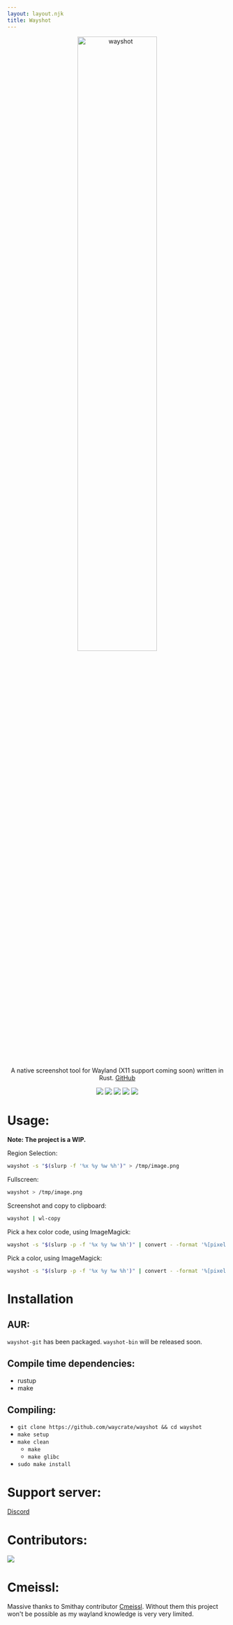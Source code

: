```yaml
---
layout: layout.njk
title: Wayshot
---
```


<p align=center>
  <img src="{{ '/assets/img/wayshot.png' | url }}" alt=wayshot width=60%>
  <p align=center>A native screenshot tool for Wayland (X11 support coming soon) written in Rust. <a href="https://github.com/waycrate/wayshot">GitHub</a></p>
  
  <p align="center">
  <img src="https://img.shields.io/github/license/waycrate/wayshot?style=flat-square&logo=appveyor">
  <img src="https://img.shields.io/badge/cargo-v1.0.0-green?style=flat-square&logo=appveyor">
  <img src="https://img.shields.io/github/issues/waycrate/wayshot?style=flat-square&logo=appveyor">
  <img src="https://img.shields.io/github/forks/waycrate/wayshot?style=flat-square&logo=appveyor">
  <img src="https://img.shields.io/github/stars/waycrate/wayshot?style=flat-square&logo=appveyor">
  </p>
</p>

# Usage:

**Note: The project is a WIP.**

Region Selection:

```bash
wayshot -s "$(slurp -f '%x %y %w %h')" > /tmp/image.png
```

Fullscreen:

```bash
wayshot > /tmp/image.png
```

Screenshot and copy to clipboard:

```bash
wayshot | wl-copy
```

Pick a hex color code, using ImageMagick:

```bash
wayshot -s "$(slurp -p -f '%x %y %w %h')" | convert - -format '%[pixel:p{0,0}]' txt:-|egrep "#([A-Fa-f0-9]{6}|[A-Fa-f0-9]{3})" -o
```

Pick a color, using ImageMagick:

```bash
wayshot -s "$(slurp -p -f '%x %y %w %h')" | convert - -format '%[pixel:p{0,0}]' txt:-
```

# Installation
## AUR:
`wayshot-git` has been packaged. `wayshot-bin` will be released soon.

## Compile time dependencies:
-   rustup
-   make

## Compiling:
-   `git clone https://github.com/waycrate/wayshot && cd wayshot`
-   `make setup`
-   `make clean`
    -   `make`
    -   `make glibc`
-   `sudo make install`

# Support server:

[Discord](https://discord.gg/KKZRDYrRYW)

# Contributors:

<a href="https://github.com/waycrate/wayshot/graphs/contributors">
  <img src="https://contrib.rocks/image?repo=waycrate/wayshot" />
</a>

# Cmeissl: 

Massive thanks to Smithay contributor [Cmeissl]("https://github.com/cmeissl"). Without them this project won't be possible as my wayland knowledge is very very limited.
